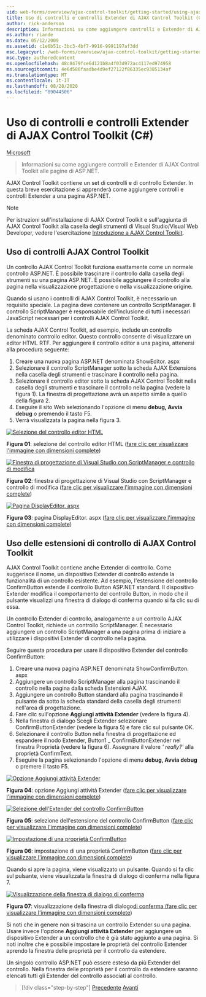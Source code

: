 ```yaml
---
uid: web-forms/overview/ajax-control-toolkit/getting-started/using-ajax-control-toolkit-controls-and-control-extenders-cs
title: Uso di controlli e controlli Extender di AJAX Control Toolkit (C#) | Microsoft Docs
author: rick-anderson
description: Informazioni su come aggiungere controlli e Extender di AJAX Control Toolkit alle pagine di ASP.NET.
ms.author: riande
ms.date: 05/12/2009
ms.assetid: c1e6b51c-3bc3-4bf7-9916-9991197af3dd
msc.legacyurl: /web-forms/overview/ajax-control-toolkit/getting-started/using-ajax-control-toolkit-controls-and-control-extenders-cs
msc.type: authoredcontent
ms.openlocfilehash: 48c8479fce6d121b8a4f03d972ac4117ed974958
ms.sourcegitcommit: 4e6d586faadbe4d9ef27122f86335ec9385134af
ms.translationtype: MT
ms.contentlocale: it-IT
ms.lasthandoff: 08/28/2020
ms.locfileid: "89044506"
---
```

# <a name="using-ajax-control-toolkit-controls-and-control-extenders-c"></a>Uso di controlli e controlli Extender di AJAX Control Toolkit (C#)

[Microsoft](https://github.com/microsoft)

> Informazioni su come aggiungere controlli e Extender di AJAX Control Toolkit alle pagine di ASP.NET.

AJAX Control Toolkit contiene un set di controlli e di controllo Extender. In questa breve esercitazione si apprenderà come aggiungere controlli e controlli Extender a una pagina ASP.NET.

> [!NOTE] 
> 
> Per istruzioni sull'installazione di AJAX Control Toolkit e sull'aggiunta di AJAX Control Toolkit alla casella degli strumenti di Visual Studio/Visual Web Developer, vedere l'esercitazione [Introduzione a AJAX Control Toolkit](get-started-with-the-ajax-control-toolkit-cs.md).

## <a name="using-ajax-control-toolkit-controls"></a>Uso di controlli AJAX Control Toolkit

Un controllo AJAX Control Toolkit funziona esattamente come un normale controllo ASP.NET. È possibile trascinare il controllo dalla casella degli strumenti su una pagina ASP.NET. È possibile aggiungere il controllo alla pagina nella visualizzazione progettazione o nella visualizzazione origine.

Quando si usano i controlli di AJAX Control Toolkit, è necessario un requisito speciale. La pagina deve contenere un controllo ScriptManager. Il controllo ScriptManager è responsabile dell'inclusione di tutti i necessari JavaScript necessari per i controlli AJAX Control Toolkit.

La scheda AJAX Control Toolkit, ad esempio, include un controllo denominato controllo editor. Questo controllo consente di visualizzare un editor HTML RTF. Per aggiungere il controllo editor a una pagina, attenersi alla procedura seguente:

1. Creare una nuova pagina ASP.NET denominata ShowEditor. aspx
2. Selezionare il controllo ScriptManager sotto la scheda AJAX Extensions nella casella degli strumenti e trascinare il controllo nella pagina.
3. Selezionare il controllo editor sotto la scheda AJAX Control Toolkit nella casella degli strumenti e trascinare il controllo nella pagina (vedere la figura 1). La finestra di progettazione avrà un aspetto simile a quello della figura 2.
4. Eseguire il sito Web selezionando l'opzione di menu **debug, Avvia debug** o premendo il tasto F5.
5. Verrà visualizzata la pagina nella figura 3.

[![Selezione del controllo editor HTML](using-ajax-control-toolkit-controls-and-control-extenders-cs/_static/image1.jpg)](using-ajax-control-toolkit-controls-and-control-extenders-cs/_static/image1.png)

**Figura 01**: selezione del controllo editor HTML ([fare clic per visualizzare l'immagine con dimensioni complete](using-ajax-control-toolkit-controls-and-control-extenders-cs/_static/image2.png))

[![Finestra di progettazione di Visual Studio con ScriptManager e controllo di modifica](using-ajax-control-toolkit-controls-and-control-extenders-cs/_static/image2.jpg)](using-ajax-control-toolkit-controls-and-control-extenders-cs/_static/image3.png)

**Figura 02**: finestra di progettazione di Visual Studio con ScriptManager e controllo di modifica ([fare clic per visualizzare l'immagine con dimensioni complete](using-ajax-control-toolkit-controls-and-control-extenders-cs/_static/image4.png))

[![Pagina DisplayEditor. aspx](using-ajax-control-toolkit-controls-and-control-extenders-cs/_static/image3.jpg)](using-ajax-control-toolkit-controls-and-control-extenders-cs/_static/image5.png)

**Figura 03**: pagina DisplayEditor. aspx ([fare clic per visualizzare l'immagine con dimensioni complete](using-ajax-control-toolkit-controls-and-control-extenders-cs/_static/image6.png))

## <a name="using-ajax-control-toolkit-control-extenders"></a>Uso delle estensioni di controllo di AJAX Control Toolkit

AJAX Control Toolkit contiene anche Extender di controllo. Come suggerisce il nome, un dispositivo Extender di controllo estende la funzionalità di un controllo esistente. Ad esempio, l'estensione del controllo ConfirmButton estende il controllo Button ASP.NET standard. Il dispositivo Extender modifica il comportamento del controllo Button, in modo che il pulsante visualizzi una finestra di dialogo di conferma quando si fa clic su di essa.

Un controllo Extender di controllo, analogamente a un controllo AJAX Control Toolkit, richiede un controllo ScriptManager. È necessario aggiungere un controllo ScriptManager a una pagina prima di iniziare a utilizzare i dispositivi Extender di controllo nella pagina.

Seguire questa procedura per usare il dispositivo Extender del controllo ConfirmButton:

1. Creare una nuova pagina ASP.NET denominata ShowConfirmButton. aspx
2. Aggiungere un controllo ScriptManager alla pagina trascinando il controllo nella pagina dalla scheda Estensioni AJAX.
3. Aggiungere un controllo Button standard alla pagina trascinando il pulsante da sotto la scheda standard della casella degli strumenti nell'area di progettazione.
4. Fare clic sull'opzione **Aggiungi attività Extender** (vedere la figura 4).
5. Nella finestra di dialogo Scegli Extender selezionare ConfirmButtonExtender (vedere la figura 5) e fare clic sul pulsante OK.
6. Selezionare il controllo Button nella finestra di progettazione ed espandere il nodo Extender, Button1 \_ ConfirmButtonExtender nel finestra Proprietà (vedere la figura 6). Assegnare il valore *' really?'* alla proprietà ConfirmText.
7. Eseguire la pagina selezionando l'opzione di menu **debug, Avvia debug** o premere il tasto F5.

[![Opzione Aggiungi attività Extender](using-ajax-control-toolkit-controls-and-control-extenders-cs/_static/image4.jpg)](using-ajax-control-toolkit-controls-and-control-extenders-cs/_static/image7.png)

**Figura 04**: opzione Aggiungi attività Extender ([fare clic per visualizzare l'immagine con dimensioni complete](using-ajax-control-toolkit-controls-and-control-extenders-cs/_static/image8.png))

[![Selezione dell'Extender del controllo ConfirmButton](using-ajax-control-toolkit-controls-and-control-extenders-cs/_static/image5.jpg)](using-ajax-control-toolkit-controls-and-control-extenders-cs/_static/image9.png)

**Figura 05**: selezione dell'estensione del controllo ConfirmButton ([fare clic per visualizzare l'immagine con dimensioni complete](using-ajax-control-toolkit-controls-and-control-extenders-cs/_static/image10.png))

[![Impostazione di una proprietà ConfirmButton](using-ajax-control-toolkit-controls-and-control-extenders-cs/_static/image6.jpg)](using-ajax-control-toolkit-controls-and-control-extenders-cs/_static/image11.png)

**Figura 06**: impostazione di una proprietà ConfirmButton ([fare clic per visualizzare l'immagine con dimensioni complete](using-ajax-control-toolkit-controls-and-control-extenders-cs/_static/image12.png))

Quando si apre la pagina, viene visualizzato un pulsante. Quando si fa clic sul pulsante, viene visualizzata la finestra di dialogo di conferma nella figura 7.

[![Visualizzazione della finestra di dialogo di conferma](using-ajax-control-toolkit-controls-and-control-extenders-cs/_static/image7.jpg)](using-ajax-control-toolkit-controls-and-control-extenders-cs/_static/image13.png)

**Figura 07**: visualizzazione della finestra di dialogo[di conferma (fare clic per visualizzare l'immagine con dimensioni complete](using-ajax-control-toolkit-controls-and-control-extenders-cs/_static/image14.png))

Si noti che in genere non si trascina un controllo Extender su una pagina. Usare invece l'opzione **Aggiungi attività Extender** per aggiungere un dispositivo Extender a un controllo che è già stato aggiunto a una pagina. Si noti inoltre che è possibile impostare le proprietà del controllo Extender aprendo la finestra delle proprietà per il controllo da estendere.

Un singolo controllo ASP.NET può essere esteso da più Extender del controllo. Nella finestra delle proprietà per il controllo da estendere saranno elencati tutti gli Extender del controllo associati al controllo.

> [!div class="step-by-step"]
> [Precedente](get-started-with-the-ajax-control-toolkit-cs.md) 
>  [Avanti](creating-a-custom-ajax-control-toolkit-control-extender-cs.md)
